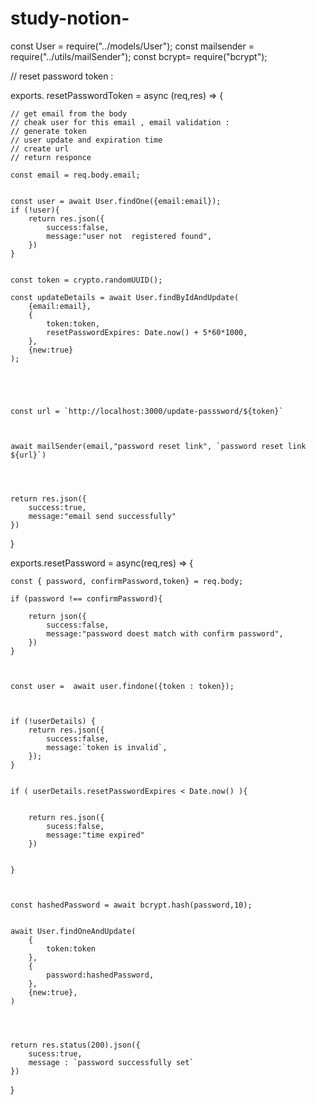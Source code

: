 # study-notion-

const User = require("../models/User");
const mailsender = require("../utils/mailSender");
const bcrypt= require("bcrypt");



// reset password token : 

exports. resetPasswordToken = async (req,res) => {


    // get email from the body 
    // cheak user for this email , email validation :
    // generate token
    // user update and expiration time
    // create url
    // return responce

    const email = req.body.email;
    

    const user = await User.findOne({email:email});
    if (!user){
        return res.json({
            success:false,
            message:"user not  registered found",
        })
    }


    const token = crypto.randomUUID();

    const updateDetails = await User.findByIdAndUpdate(
        {email:email},
        {
            token:token,
            resetPasswordExpires: Date.now() + 5*60*1000,
        },
        {new:true}
    );





    const url = `http://localhost:3000/update-passsword/${token}`



    await mailSender(email,"password reset link", `password reset link ${url}`)




    return res.json({
        success:true,
        message:"email send successfully"
    })

}



exports.resetPassword = async(req,res) => {

    const { password, confirmPassword,token} = req.body;

    if (password !== confirmPassword){

        return json({
            success:false,
            message:"password doest match with confirm password",
        })
    }



    const user =  await user.findone({token : token});



    if (!userDetails) {
        return res.json({
            success:false,
            message:`token is invalid`,
        });
    }


    if ( userDetails.resetPasswordExpires < Date.now() ){


        return res.json({
            sucess:false,
            message:"time expired"
        })


    }



    const hashedPassword = await bcrypt.hash(password,10);


    await User.findOneAndUpdate(
        {
            token:token
        },
        {
            password:hashedPassword,
        },
        {new:true},
    )




    return res.status(200).json({
        sucess:true,
        message : `password successfully set`
    })
}
